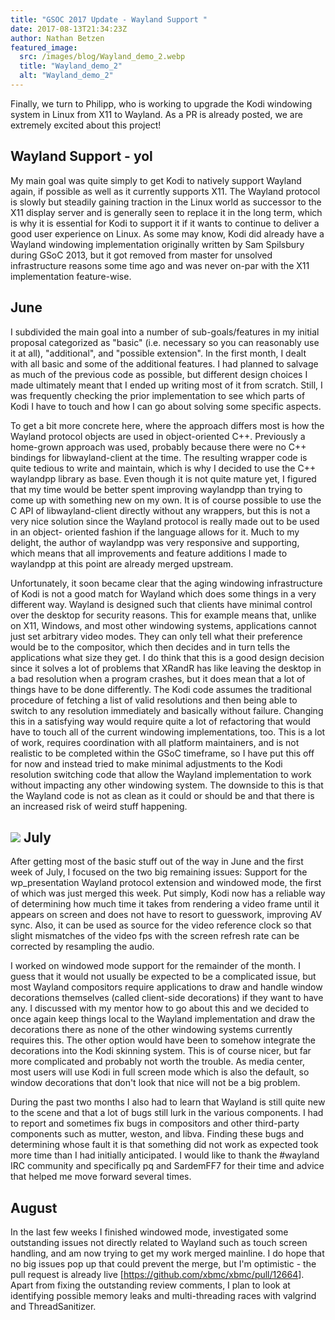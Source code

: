 ```yaml
---
title: "GSOC 2017 Update - Wayland Support "
date: 2017-08-13T21:34:23Z
author: Nathan Betzen
featured_image:
  src: /images/blog/Wayland_demo_2.webp
  title: "Wayland_demo_2"
  alt: "Wayland_demo_2"
---
```


Finally, we turn to Philipp, who is working to upgrade the Kodi windowing system in Linux from X11 to Wayland. As a PR is already posted, we are extremely excited about this project!

## Wayland Support - yol

My main goal was quite simply to get Kodi to natively support Wayland again, if possible as well as it currently supports X11. The Wayland protocol is slowly but steadily gaining traction in the Linux world as successor to the X11 display server and is generally seen to replace it in the long term, which is why it is essential for Kodi to support it if it wants to continue to deliver a good user experience on Linux. As some may know, Kodi did already have a Wayland windowing implementation originally written by Sam Spilsbury during GSoC 2013, but it got removed from master for unsolved infrastructure reasons some time ago and was never on-par with the X11 implementation feature-wise.

## June

I subdivided the main goal into a number of sub-goals/features in my initial proposal categorized as "basic" (i.e. necessary so you can reasonably use it at all), "additional", and "possible extension". In the first month, I dealt with all basic and some of the additional features. I had planned to salvage as much of the previous code as possible, but different design choices I made ultimately meant that I ended up writing most of it from scratch. Still, I was frequently checking the prior implementation to see which parts of Kodi I have to touch and how I can go about solving some specific aspects.

To get a bit more concrete here, where the approach differs most is how the Wayland protocol objects are used in object-oriented C++. Previously a home-grown approach was used, probably because there were no C++ bindings for libwayland-client at the time. The resulting wrapper code is quite tedious to write and maintain, which is why I decided to use the C++ waylandpp library as base. Even though it is not quite mature yet, I figured that my time would be better spent improving waylandpp than trying to come up with something new on my own. It is of course possible to use the C API of libwayland-client directly without any wrappers, but this is not a very nice solution since the Wayland protocol is really made out to be used in an object- oriented fashion if the language allows for it. Much to my delight, the author of waylandpp was very responsive and supporting, which means that all improvements and feature additions I made to waylandpp at this point are already merged upstream.

Unfortunately, it soon became clear that the aging windowing infrastructure of Kodi is not a good match for Wayland which does some things in a very different way. Wayland is designed such that clients have minimal control over the desktop for security reasons. This for example means that, unlike on X11, Windows, and most other windowing systems, applications cannot just set arbitrary video modes. They can only tell what their preference would be to the compositor, which then decides and in turn tells the applications what size they get. I do think that this is a good design decision since it solves a lot of problems that XRandR has like leaving the desktop in a bad resolution when a program crashes, but it does mean that a lot of things have to be done differently. The Kodi code assumes the traditional procedure of fetching a list of valid resolutions and then being able to switch to any resolution immediately and basically without failure. Changing this in a satisfying way would require quite a lot of refactoring that would have to touch all of the current windowing implementations, too. This is a lot of work, requires coordination with all platform maintainers, and is not realistic to be completed within the GSoC timeframe, so I have put this off for now and instead tried to make minimal adjustments to the Kodi resolution switching code that allow the Wayland implementation to work without impacting any other windowing system. The downside to this is that the Wayland code is not as clean as it could or should be and that there is an increased risk of weird stuff happening.

## ![](/images/blog/waylandfunnythings.webp) July

After getting most of the basic stuff out of the way in June and the first week of July, I focused on the two big remaining issues: Support for the wp_presentation Wayland protocol extension and windowed mode, the first of which was just merged this week. Put simply, Kodi now has a reliable way of determining how much time it takes from rendering a video frame until it appears on screen and does not have to resort to guesswork, improving AV sync. Also, it can be used as source for the video reference clock so that slight mismatches of the video fps with the screen refresh rate can be corrected by resampling the audio.

I worked on windowed mode support for the remainder of the month. I guess that it would not usually be expected to be a complicated issue, but most Wayland compositors require applications to draw and handle window decorations themselves (called client-side decorations) if they want to have any. I discussed with my mentor how to go about this and we decided to once again keep things local to the Wayland implementation and draw the decorations there as none of the other windowing systems currently requires this. The other option would have been to somehow integrate the decorations into the Kodi skinning system. This is of course nicer, but far more complicated and probably not worth the trouble. As media center, most users will use Kodi in full screen mode which is also the default, so window decorations that don't look that nice will not be a big problem.

During the past two months I also had to learn that Wayland is still quite new to the scene and that a lot of bugs still lurk in the various components. I had to report and sometimes fix bugs in compositors and other third-party components such as mutter, weston, and libva. Finding these bugs and determining whose fault it is that something did not work as expected took more time than I had initially anticipated. I would like to thank the #wayland IRC community and specifically pq and SardemFF7 for their time and advice that helped me move forward several times.

## August

In the last few weeks I finished windowed mode, investigated some outstanding issues not directly related to Wayland such as touch screen handling, and am now trying to get my work merged mainline. I do hope that no big issues pop up that could prevent the merge, but I'm optimistic - the pull request is already live [<https://github.com/xbmc/xbmc/pull/12664>]. Apart from fixing the outstanding review comments, I plan to look at identifying possible memory leaks and multi-threading races with valgrind and ThreadSanitizer.
